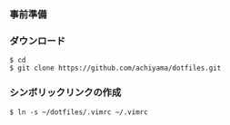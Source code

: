 ### 事前準備

### ダウンロード
```
$ cd
$ git clone https://github.com/achiyama/dotfiles.git
```

### シンボリックリンクの作成  
```
$ ln -s ~/dotfiles/.vimrc ~/.vimrc
```
